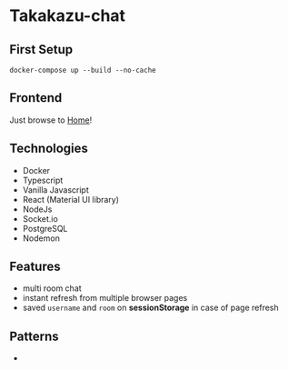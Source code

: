 # Takakazu-chat

## First Setup 
```shell
docker-compose up --build --no-cache
```

## Frontend
Just browse to [Home](http://localhost:3000)!

## Technologies
- Docker
- Typescript
- Vanilla Javascript
- React (Material UI library)
- NodeJs
- Socket.io 
- PostgreSQL
- Nodemon

## Features
- multi room chat
- instant refresh from multiple browser pages
- saved `username` and `room` on **sessionStorage** in case of page refresh


## Patterns
- 